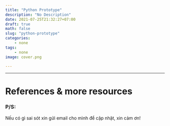 ```yaml
---
title: "Python Prototype"
description: "No Description"
date: 2021-07-25T21:32:27+07:00
draft: true
math: false
slug: "python-prototype"
categories:
    - none
tags:
    - none
image: cover.png

---
```




---
# References & more resources

### P/S:
Nếu có gì sai sót xin gửi email cho mình để cập nhật, xin cảm ơn!
